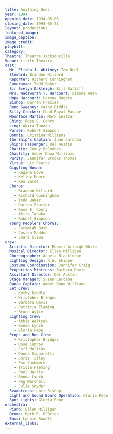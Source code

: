 ```yaml
---
title: Anything Goes
year: 1994
opening_date: 1994-05-06
closing_date: 1994-05-21
layout: productions
featured_image: 
image_caption:
image_credit:
playbill: 
category: 
Theatre: Theatre Jacksonville
Venue: Little Theatre
cast:
  Mr. Elisha J. Whitney: Tom Nehl
  Steward: Brandon Hillard
  Reporter: Richard Cunningham
  Cameraman: Todd Baker
  Sir Evelyn Oakleigh: Bill Ratliff
  Mrs. Wadsworth T. Harcourt: Simone Aden
  Hope Harcourt: Lorena Rogers
  Bishop: Darren Frazier
  Reno Sweeney: Kathy Biddle
  Billy Crocker: Chad Royal-Pascoe
  Moonface Martin: Mark Snitzer
  Ching: Rose E. Conry
  Ling: Akira Tanaka
  Purser: Robert Simpson
  Bonnie: Cristina Williams
  the Ship's Captain: Juan Carcaba
  Ship's Passenger: Del Austin
  Charity: Jenny McCombes
  Chastity: Amber Dana Williams
  Purity: Jennifer Brooks Thomas
  Virtue: Liz Pearce
  Giggling Woman: 
    - Regina Love
    - Kelley Moore
    - Rea Zaret
  Chorus: 
    - Brandon Hillard
    - Richard Cunningham
    - Todd Baker
    - Darren Frazier
    - Rose E. Conry
    - Akira Tanaka
    - Robert Simpson
  Young People's Chorus: 
    - Jeremiah Bush
    - Justen Madden
    - Shari Sliwa
crew:
  Artistic Director: Robert Arleigh White
  Musical Director: Ellen Milligan
  Choreographer: Angela Blackledge
  Lighting Design: R.W. Skipper
  Costume Coordination: Jennifer Craig
  Properties Mistress: Barbara Davis
  Assistant Director: Del Austin
  Stage Manager: Susan Carcaba
  Dance Captain: Amber Dana Williams
  Set Crew: 
    - Kathy Biddle
    - Kristpher Bridges
    - Barbara Davis
    - Patricia Fleming
    - Bruce Wylie
  Lighting Crew: 
    - Abbie Weltsek
    - Ronda Lynch
    - Gloria Pepe
  Props and Run Crew: 
    - Kristopher Bridges
    - Rose Conroy
    - Jeff Mullins
    - Donna Signarelli
    - Chris Tilley
    - Pam Cashmere
    - Tricia Fleming
    - Paul Harris
    - Ronda Lynch
    - Peg Marchall
    - Julie Snyder
  Seamstress: Lori Bishop
  Light and Sound Board Operation: Gloria Pepe
  Spot Lights: Gloria Pepe
orchestra:
  Piano: Ellen Milligan
  Drums: Mark R. O'Brien
  Bass: Lonnie Rowell
external_links:
---
```

